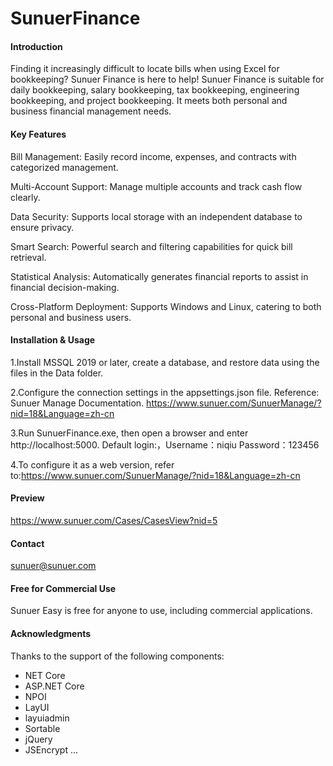 # SunuerFinance

#### Introduction
Finding it increasingly difficult to locate bills when using Excel for bookkeeping? Sunuer Finance is here to help! Sunuer Finance is suitable for daily bookkeeping, salary bookkeeping, tax bookkeeping, engineering bookkeeping, and project bookkeeping. It meets both personal and business financial management needs.

#### Key Features
Bill Management: Easily record income, expenses, and contracts with categorized management.

Multi-Account Support: Manage multiple accounts and track cash flow clearly.

Data Security: Supports local storage with an independent database to ensure privacy.

Smart Search: Powerful search and filtering capabilities for quick bill retrieval.

Statistical Analysis: Automatically generates financial reports to assist in financial decision-making.

Cross-Platform Deployment: Supports Windows and Linux, catering to both personal and business users.


#### Installation & Usage
1.Install MSSQL 2019 or later, create a database, and restore data using the files in the Data folder.

2.Configure the connection settings in the appsettings.json file. Reference: Sunuer Manage Documentation. https://www.sunuer.com/SunuerManage/?nid=18&Language=zh-cn

3.Run SunuerFinance.exe, then open a browser and enter http://localhost:5000. Default login:，Username：niqiu Password：123456

4.To configure it as a web version, refer to:https://www.sunuer.com/SunuerManage/?nid=18&Language=zh-cn


#### Preview
https://www.sunuer.com/Cases/CasesView?nid=5

#### Contact
sunuer@sunuer.com


#### Free for Commercial Use
Sunuer Easy is free for anyone to use, including commercial applications.

#### Acknowledgments
Thanks to the support of the following components:
- NET Core
- ASP.NET Core
- NPOI
- LayUI
- layuiadmin
- Sortable
- jQuery
- JSEncrypt
...

